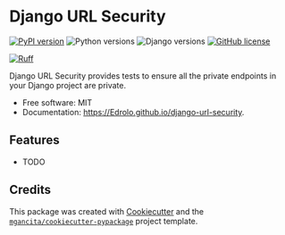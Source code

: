 # Django URL Security


[![PyPI version](https://badge.fury.io/py/django-url-security.svg)](https://badge.fury.io/py/django-url-security)
![Python versions](https://img.shields.io/pypi/pyversions/django-url-security.svg)
![Django versions](https://img.shields.io/pypi/frameworkversions/django/django-url-security)
[![GitHub license](https://img.shields.io/github/license/Edrolo/django-url-security.svg)](https://github.com/Edrolo/django-url-security/blob/main/LICENSE)

[![Ruff](https://img.shields.io/endpoint?url=https://raw.githubusercontent.com/astral-sh/ruff/main/assets/badge/v2.json)](https://github.com/astral-sh/ruff)


Django URL Security provides tests to ensure all the private endpoints in your Django project are private.


- Free software: MIT
- Documentation: https://Edrolo.github.io/django-url-security.


## Features

* TODO

## Credits

This package was created with [Cookiecutter](https://github.com/audreyr/cookiecutter) and the [`mgancita/cookiecutter-pypackage`](https://mgancita.github.io/cookiecutter-pypackage/) project template.
